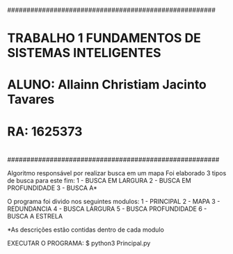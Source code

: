 ######################################################
#
#   TRABALHO 1 FUNDAMENTOS DE SISTEMAS INTELIGENTES   
#
#      ALUNO: Allainn Christiam Jacinto Tavares
#                    RA: 1625373
#
#######################################################

Algoritmo responsável por realizar busca em um mapa
Foi elaborado 3 tipos de busca para este fim:
    1 - BUSCA EM LARGURA
    2 - BUSCA EM PROFUNDIDADE
    3 - BUSCA A*

O programa foi divido nos seguintes modulos:
    1 - PRINCIPAL
    2 - MAPA
    3 - REDUNDANCIA
    4 - BUSCA LARGURA
    5 - BUSCA PROFUNDIDADE
    6 - BUSCA A ESTRELA

*As descrições estão contidas dentro de cada modulo

EXECUTAR O PROGRAMA: $ python3 Principal.py